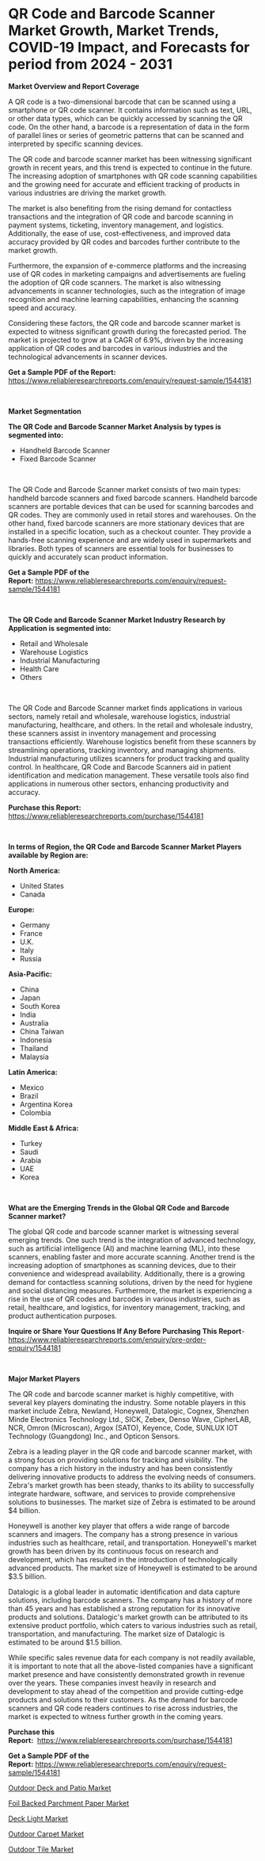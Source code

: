 <p><h1>QR Code and Barcode Scanner Market Growth, Market Trends, COVID-19 Impact, and Forecasts for period from 2024 - 2031</h1></p><p><strong>Market Overview and Report Coverage</strong></p>
<p><p>A QR code is a two-dimensional barcode that can be scanned using a smartphone or QR code scanner. It contains information such as text, URL, or other data types, which can be quickly accessed by scanning the QR code. On the other hand, a barcode is a representation of data in the form of parallel lines or series of geometric patterns that can be scanned and interpreted by specific scanning devices.</p><p>The QR code and barcode scanner market has been witnessing significant growth in recent years, and this trend is expected to continue in the future. The increasing adoption of smartphones with QR code scanning capabilities and the growing need for accurate and efficient tracking of products in various industries are driving the market growth.</p><p>The market is also benefiting from the rising demand for contactless transactions and the integration of QR code and barcode scanning in payment systems, ticketing, inventory management, and logistics. Additionally, the ease of use, cost-effectiveness, and improved data accuracy provided by QR codes and barcodes further contribute to the market growth.</p><p>Furthermore, the expansion of e-commerce platforms and the increasing use of QR codes in marketing campaigns and advertisements are fueling the adoption of QR code scanners. The market is also witnessing advancements in scanner technologies, such as the integration of image recognition and machine learning capabilities, enhancing the scanning speed and accuracy.</p><p>Considering these factors, the QR code and barcode scanner market is expected to witness significant growth during the forecasted period. The market is projected to grow at a CAGR of 6.9%, driven by the increasing application of QR codes and barcodes in various industries and the technological advancements in scanner devices.</p></p>
<p><strong>Get a Sample PDF of the Report:</strong> <a href="https://www.reliableresearchreports.com/enquiry/request-sample/1544181">https://www.reliableresearchreports.com/enquiry/request-sample/1544181</a></p>
<p>&nbsp;</p>
<p><strong>Market Segmentation</strong></p>
<p><strong>The QR Code and Barcode Scanner Market Analysis by types is segmented into:</strong></p>
<p><ul><li>Handheld Barcode Scanner</li><li>Fixed Barcode Scanner</li></ul></p>
<p>&nbsp;</p>
<p><p>The QR Code and Barcode Scanner market consists of two main types: handheld barcode scanners and fixed barcode scanners. Handheld barcode scanners are portable devices that can be used for scanning barcodes and QR codes. They are commonly used in retail stores and warehouses. On the other hand, fixed barcode scanners are more stationary devices that are installed in a specific location, such as a checkout counter. They provide a hands-free scanning experience and are widely used in supermarkets and libraries. Both types of scanners are essential tools for businesses to quickly and accurately scan product information.</p></p>
<p><strong>Get a Sample PDF of the Report:</strong>&nbsp;<a href="https://www.reliableresearchreports.com/enquiry/request-sample/1544181">https://www.reliableresearchreports.com/enquiry/request-sample/1544181</a></p>
<p>&nbsp;</p>
<p><strong>The QR Code and Barcode Scanner Market Industry Research by Application is segmented into:</strong></p>
<p><ul><li>Retail and Wholesale</li><li>Warehouse Logistics</li><li>Industrial Manufacturing</li><li>Health Care</li><li>Others</li></ul></p>
<p>&nbsp;</p>
<p><p>The QR Code and Barcode Scanner market finds applications in various sectors, namely retail and wholesale, warehouse logistics, industrial manufacturing, healthcare, and others. In the retail and wholesale industry, these scanners assist in inventory management and processing transactions efficiently. Warehouse logistics benefit from these scanners by streamlining operations, tracking inventory, and managing shipments. Industrial manufacturing utilizes scanners for product tracking and quality control. In healthcare, QR Code and Barcode Scanners aid in patient identification and medication management. These versatile tools also find applications in numerous other sectors, enhancing productivity and accuracy.</p></p>
<p><strong>Purchase this Report:</strong>&nbsp; <a href="https://www.reliableresearchreports.com/purchase/1544181">https://www.reliableresearchreports.com/purchase/1544181</a></p>
<p>&nbsp;</p>
<p><strong>In terms of Region, the QR Code and Barcode Scanner Market Players available by Region are:</strong></p>
<p>
    <p> <strong> North America: </strong>
        <ul>
            <li>United States</li>
            <li>Canada</li>
        </ul>
        </p> 
    <p> <strong> Europe: </strong>
        <ul>
            <li>Germany</li>
            <li>France</li>
            <li>U.K.</li>
            <li>Italy</li>
            <li>Russia</li>
        </ul>
        </p> 
    <p> <strong> Asia-Pacific: </strong>
        <ul>
            <li>China</li>
            <li>Japan</li>
            <li>South Korea</li>
            <li>India</li>
            <li>Australia</li>
            <li>China Taiwan</li>
            <li>Indonesia</li>
            <li>Thailand</li>
            <li>Malaysia</li>
        </ul>
        </p> 
    <p> <strong> Latin America: </strong>
        <ul>
            <li>Mexico</li>
            <li>Brazil</li>
            <li>Argentina Korea</li>
            <li>Colombia</li>
        </ul>
        </p> 
    <p> <strong> Middle East & Africa: </strong>
        <ul>
            <li>Turkey</li>
            <li>Saudi</li>
            <li>Arabia</li>
            <li>UAE</li>
            <li>Korea</li>
        </ul>
    </p>
    </p>
<p>&nbsp;</p>
<p><strong>What are the Emerging Trends in the Global QR Code and Barcode Scanner market?</strong></p>
<p><p>The global QR code and barcode scanner market is witnessing several emerging trends. One such trend is the integration of advanced technology, such as artificial intelligence (AI) and machine learning (ML), into these scanners, enabling faster and more accurate scanning. Another trend is the increasing adoption of smartphones as scanning devices, due to their convenience and widespread availability. Additionally, there is a growing demand for contactless scanning solutions, driven by the need for hygiene and social distancing measures. Furthermore, the market is experiencing a rise in the use of QR codes and barcodes in various industries, such as retail, healthcare, and logistics, for inventory management, tracking, and product authentication purposes.</p></p>
<p><strong>Inquire or Share Your Questions If Any Before Purchasing This Report</strong>- <a href="https://www.reliableresearchreports.com/enquiry/pre-order-enquiry/1544181">https://www.reliableresearchreports.com/enquiry/pre-order-enquiry/1544181</a></p>
<p>&nbsp;</p>
<p><strong>Major Market Players</strong></p>
<p><p>The QR code and barcode scanner market is highly competitive, with several key players dominating the industry. Some notable players in this market include Zebra, Newland, Honeywell, Datalogic, Cognex, Shenzhen Minde Electronics Technology Ltd., SICK, Zebex, Denso Wave, CipherLAB, NCR, Omron (Microscan), Argox (SATO), Keyence, Code, SUNLUX IOT Technology (Guangdong) Inc., and Opticon Sensors.</p><p>Zebra is a leading player in the QR code and barcode scanner market, with a strong focus on providing solutions for tracking and visibility. The company has a rich history in the industry and has been consistently delivering innovative products to address the evolving needs of consumers. Zebra's market growth has been steady, thanks to its ability to successfully integrate hardware, software, and services to provide comprehensive solutions to businesses. The market size of Zebra is estimated to be around $4 billion.</p><p>Honeywell is another key player that offers a wide range of barcode scanners and imagers. The company has a strong presence in various industries such as healthcare, retail, and transportation. Honeywell's market growth has been driven by its continuous focus on research and development, which has resulted in the introduction of technologically advanced products. The market size of Honeywell is estimated to be around $3.5 billion.</p><p>Datalogic is a global leader in automatic identification and data capture solutions, including barcode scanners. The company has a history of more than 45 years and has established a strong reputation for its innovative products and solutions. Datalogic's market growth can be attributed to its extensive product portfolio, which caters to various industries such as retail, transportation, and manufacturing. The market size of Datalogic is estimated to be around $1.5 billion.</p><p>While specific sales revenue data for each company is not readily available, it is important to note that all the above-listed companies have a significant market presence and have consistently demonstrated growth in revenue over the years. These companies invest heavily in research and development to stay ahead of the competition and provide cutting-edge products and solutions to their customers. As the demand for barcode scanners and QR code readers continues to rise across industries, the market is expected to witness further growth in the coming years.</p></p>
<p><strong>Purchase this Report:</strong>&nbsp;&nbsp;<a href="https://www.reliableresearchreports.com/purchase/1544181">https://www.reliableresearchreports.com/purchase/1544181</a></p>
<p></p>
<p><strong>Get a Sample PDF of the Report:</strong>&nbsp;<a href="https://www.reliableresearchreports.com/enquiry/request-sample/1544181">https://www.reliableresearchreports.com/enquiry/request-sample/1544181</a></p>
<p><p><a href="https://github.com/mauripalmi/Market-Research-Report-List-1/blob/main/outdoor-deck-and-patio-market.md">Outdoor Deck and Patio Market</a></p><p><a href="https://github.com/markusgodoy/Market-Research-Report-List-1/blob/main/foil-backed-parchment-paper-market.md">Foil Backed Parchment Paper Market</a></p><p><a href="https://github.com/globismark/Market-Research-Report-List-1/blob/main/deck-light-market.md">Deck Light Market</a></p><p><a href="https://github.com/nathandecarvalho/Market-Research-Report-List-1/blob/main/outdoor-carpet-market.md">Outdoor Carpet Market</a></p><p><a href="https://github.com/lylyparadise/Market-Research-Report-List-1/blob/main/outdoor-tile-market.md">Outdoor Tile Market</a></p></p>